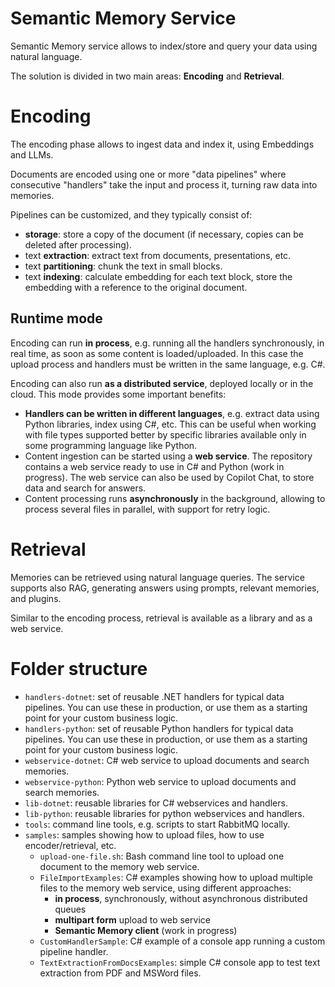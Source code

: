 # Semantic Memory Service

Semantic Memory service allows to index/store and query your data using natural language.

The solution is divided in two main areas: **Encoding** and **Retrieval**.

# Encoding

The encoding phase allows to ingest data and index it, using Embeddings and LLMs.

Documents are encoded using one or more "data pipelines" where consecutive
"handlers" take the input and process it, turning raw data into memories.

Pipelines can be customized, and they typically consist of:

* **storage**: store a copy of the document (if necessary, copies can be deleted
  after processing).
* text **extraction**: extract text from documents, presentations, etc.
* text **partitioning**: chunk the text in small blocks.
* text **indexing**: calculate embedding for each text block, store the embedding
  with a reference to the original document.

## Runtime mode

Encoding can run **in process**, e.g. running all the handlers synchronously,
in real time, as soon as some content is loaded/uploaded.
In this case the upload process and handlers must be written in the same
language, e.g. C#.

Encoding can also run **as a distributed service**, deployed locally or in
the cloud. This mode provides some important benefits:

* **Handlers can be written in different languages**, e.g. extract
  data using Python libraries, index using C#, etc. This can be useful when
  working with file types supported better by specific libraries available
  only in some programming language like Python.
* Content ingestion can be started using a **web service**. The repository
  contains a web service ready to use in C# and Python (work in progress).
  The web service can also be used by Copilot Chat, to store data and
  search for answers.
* Content processing runs **asynchronously** in the background, allowing
  to process several files in parallel, with support for retry logic.

# Retrieval

Memories can be retrieved using natural language queries. The service
supports also RAG, generating answers using prompts, relevant memories,
and plugins.

Similar to the encoding process, retrieval is available as a library and
as a web service.

# Folder structure

* `handlers-dotnet`: set of reusable .NET handlers for typical data pipelines.
  You can use these in production, or use them as a starting point for your
  custom business logic.
* `handlers-python`: set of reusable Python handlers for typical data pipelines.
  You can use these in production, or use them as a starting point for your
  custom business logic.
* `webservice-dotnet`: C# web service to upload documents and search memories.
* `webservice-python`: Python web service to upload documents and search memories.
* `lib-dotnet`: reusable libraries for C# webservices and handlers.
* `lib-python`: reusable libraries for python webservices and handlers.
* `tools`: command line tools, e.g. scripts to start RabbitMQ locally.
* `samples`: samples showing how to upload files, how to use encoder/retrieval, etc.
  * `upload-one-file.sh`: Bash command line tool to upload one document to the
    memory web service.
  * `FileImportExamples`: C# examples showing how to upload multiple files to the
    memory web service, using different approaches: 
    * **in process**, synchronously, without asynchronous distributed queues
    * **multipart form** upload to web service
    * **Semantic Memory client** (work in progress)
  * `CustomHandlerSample`: C# example of a console app running a custom pipeline handler.
  * `TextExtractionFromDocsExamples`: simple C# console app to test text
    extraction from PDF and MSWord files.

